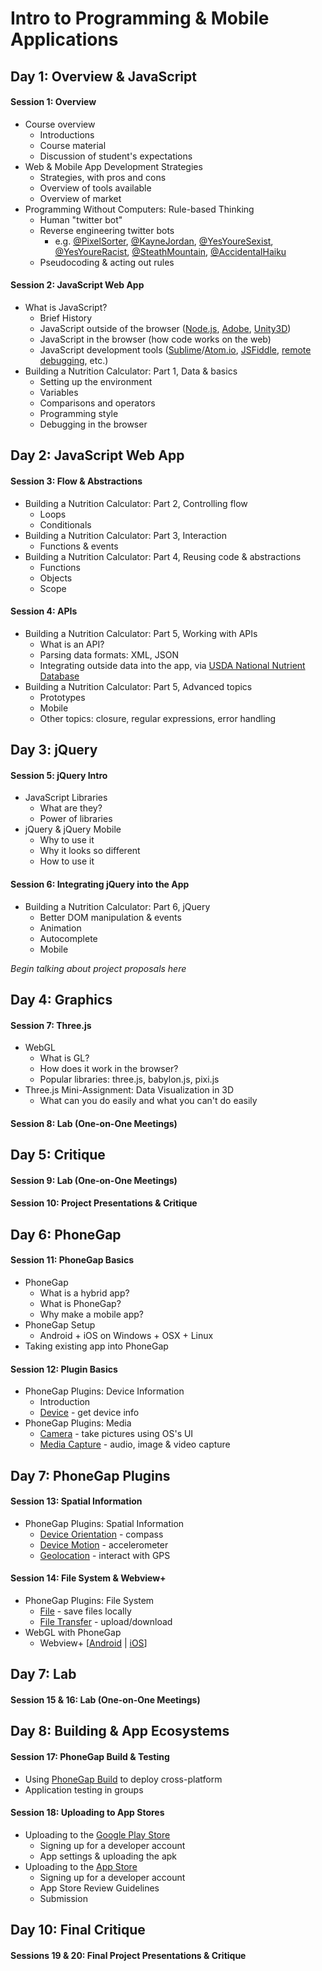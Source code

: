 # Intro to Programming & Mobile Applications

## Day 1: Overview & JavaScript
#### Session 1: Overview
- Course overview
  - Introductions
  - Course material
  - Discussion of student's expectations
- Web & Mobile App Development Strategies
	- Strategies, with pros and cons
	- Overview of tools available
	- Overview of market
- Programming Without Computers: Rule-based Thinking
  - Human "twitter bot"
  - Reverse engineering twitter bots
    - e.g. [@PixelSorter](https://twitter.com/pixelsorter), [@KayneJordan](https://twitter.com/kanyejordan), [@YesYoureSexist](https://twitter.com/YesYoureSexist), [@YesYoureRacist](https://twitter.com/YesYoureRacist), [@SteathMountain](https://twitter.com/StealthMountain), [@AccidentalHaiku](https://twitter.com/accidental575)
  - Pseudocoding & acting out rules

#### Session 2: JavaScript Web App
- What is JavaScript?
  - Brief History
  - JavaScript outside of the browser ([Node.js](https://nodejs.org/), [Adobe](http://www.adobe.com/devnet/acrobat/javascript.html), [Unity3D](https://unity3d.com/))
  - JavaScript in the browser (how code works on the web)
  - JavaScript development tools ([Sublime](http://www.sublimetext.com/)/[Atom.io](https://atom.io/), [JSFiddle](https://jsfiddle.net/), [remote debugging](https://developer.chrome.com/devtools/docs/remote-debugging), etc.)
- Building a Nutrition Calculator: Part 1, Data & basics
  - Setting up the environment
  - Variables
  - Comparisons and operators
  - Programming style
  - Debugging in the browser

## Day 2: JavaScript Web App
#### Session 3: Flow & Abstractions
- Building a Nutrition Calculator: Part 2, Controlling flow
	- Loops
	- Conditionals
- Building a Nutrition Calculator: Part 3, Interaction
  - Functions & events
- Building a Nutrition Calculator: Part 4, Reusing code & abstractions
  - Functions
  - Objects
  - Scope

#### Session 4: APIs
- Building a Nutrition Calculator: Part 5, Working with APIs
  - What is an API?
  - Parsing data formats: XML, JSON
  - Integrating outside data into the app, via [USDA National Nutrient Database](http://ndb.nal.usda.gov/ndb/doc/index)
- Building a Nutrition Calculator: Part 5, Advanced topics
  - Prototypes
  - Mobile
  - Other topics: closure, regular expressions, error handling

## Day 3: jQuery
#### Session 5: jQuery Intro
- JavaScript Libraries
  - What are they?
  - Power of libraries
- jQuery & jQuery Mobile
  - Why to use it
  - Why it looks so different
  - How to use it

#### Session 6: Integrating jQuery into the App
- Building a Nutrition Calculator: Part 6, jQuery
  - Better DOM manipulation & events
  - Animation
  - Autocomplete
  - Mobile

*Begin talking about project proposals here*

## Day 4: Graphics
#### Session 7: Three.js
- WebGL
  - What is GL?
  - How does it work in the browser?
  - Popular libraries: three.js, babylon.js, pixi.js
- Three.js Mini-Assignment: Data Visualization in 3D
  - What can you do easily and what you can't do easily

#### Session 8: Lab (One-on-One Meetings)

## Day 5: Critique
#### Session 9: Lab (One-on-One Meetings)
#### Session 10: Project Presentations & Critique

## Day 6: PhoneGap
#### Session 11: PhoneGap Basics
- PhoneGap
	- What is a hybrid app?
	- What is PhoneGap?
	- Why make a mobile app?
- PhoneGap Setup
  - Android + iOS on Windows + OSX + Linux
- Taking existing app into PhoneGap

#### Session 12: Plugin Basics
- PhoneGap Plugins: Device Information
  - Introduction
  - [Device](http://plugins.cordova.io/#/package/org.apache.cordova.device) - get device info
- PhoneGap Plugins: Media
  - [Camera](http://plugins.cordova.io/#/package/org.apache.cordova.camera)	- take pictures using OS's UI
  - [Media Capture](http://plugins.cordova.io/#/package/org.apache.cordova.media-capture) - audio, image & video capture

## Day 7: PhoneGap Plugins
#### Session 13: Spatial Information
- PhoneGap Plugins: Spatial Information
  - [Device Orientation](http://plugins.cordova.io/#/package/org.apache.cordova.device-orientation) - compass
  - [Device Motion](http://plugins.cordova.io/#/package/org.apache.cordova.device-motion) - accelerometer
  - [Geolocation](http://plugins.cordova.io/#/package/org.apache.cordova.geolocation) - interact with GPS

#### Session 14: File System & Webview+
- PhoneGap Plugins: File System
  - [File](http://plugins.cordova.io/#/package/org.apache.cordova.file) - save files locally
  - [File Transfer](http://plugins.cordova.io/#/package/org.apache.cordova.file-transfer) - upload/download
- WebGL with PhoneGap
  - Webview+ [[Android](http://plugins.cordova.io/#/package/com.ludei.webview.plus) | [iOS](http://plugins.cordova.io/#/package/com.ludei.ios.webview.plus)]

## Day 7: Lab
#### Session 15 & 16: Lab (One-on-One Meetings)

## Day 8: Building & App Ecosystems
#### Session 17: PhoneGap Build & Testing
- Using [PhoneGap Build](https://build.phonegap.com/) to deploy cross-platform
- Application testing in groups

#### Session 18: Uploading to App Stores
- Uploading to the [Google Play Store](https://support.google.com/googleplay/android-developer/answer/113469?hl=en)
  - Signing up for a developer account
  - App settings & uploading the apk
- Uploading to the [App Store](https://developer.apple.com/library/ios/documentation/IDEs/Conceptual/AppDistributionGuide/SubmittingYourApp/SubmittingYourApp.html)
  - Signing up for a developer account
  - App Store Review Guidelines
  - Submission

## Day 10: Final Critique
#### Sessions 19 & 20: Final Project Presentations & Critique

